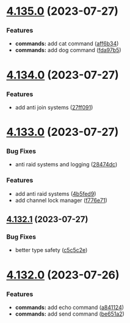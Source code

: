 # [4.135.0](https://github.com/onesoft-sudo/sudobot/compare/v4.134.0...v4.135.0) (2023-07-27)


### Features

* **commands:** add cat command ([aff6b34](https://github.com/onesoft-sudo/sudobot/commit/aff6b344e505e701bfd09ba147a38d9f2c571b58))
* **commands:** add dog command ([fda97b5](https://github.com/onesoft-sudo/sudobot/commit/fda97b522102052ab73fd50db6b8547ff668841c))



# [4.134.0](https://github.com/onesoft-sudo/sudobot/compare/v4.133.0...v4.134.0) (2023-07-27)


### Features

* add anti join systems ([27ff091](https://github.com/onesoft-sudo/sudobot/commit/27ff091947928db7319b3c03b1470f76eaffe361))



# [4.133.0](https://github.com/onesoft-sudo/sudobot/compare/v4.132.1...v4.133.0) (2023-07-27)


### Bug Fixes

* anti raid systems and logging ([28474dc](https://github.com/onesoft-sudo/sudobot/commit/28474dc35b3413e52109b2aece222ed84dc771c9))


### Features

* add anti raid systems ([4b5fed9](https://github.com/onesoft-sudo/sudobot/commit/4b5fed9ed53997fad47317558ec3c72662423167))
* add channel lock manager ([f776e71](https://github.com/onesoft-sudo/sudobot/commit/f776e71e97d66c8e96c452d8868d866106546115))



## [4.132.1](https://github.com/onesoft-sudo/sudobot/compare/v4.132.0...v4.132.1) (2023-07-27)


### Bug Fixes

* better type safety ([c5c5c2e](https://github.com/onesoft-sudo/sudobot/commit/c5c5c2eff36a9ff5a353c7e3363e5d9d90e7b08f))



# [4.132.0](https://github.com/onesoft-sudo/sudobot/compare/v4.131.0...v4.132.0) (2023-07-26)


### Features

* **commands:** add echo command ([a841124](https://github.com/onesoft-sudo/sudobot/commit/a841124f81a74f46720017f45af8defbba777289))
* **commands:** add send command ([be651a2](https://github.com/onesoft-sudo/sudobot/commit/be651a2378a728fd3a58d0bf886fce73ef0cf9cb))



